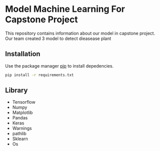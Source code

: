 # Model Machine Learning For Capstone Project

This repository contains information about our model in capstone project. Our team created 3 model to detect dieasease plant 

## Installation

Use the package manager [pip](https://pip.pypa.io/en/stable/) to install depedencies.

```bash
pip install -r requirements.txt
```

## Library
* Tensorflow
* Numpy 
* Matplotlib
* Pandas
* Keras
* Warnings
* pathlib 
* Sklearn
* Os
